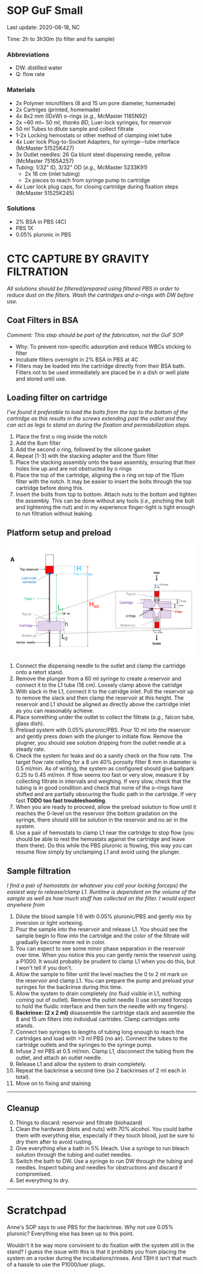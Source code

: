 # SOP GuF Small #
Last update: 2020-08-18, NC

Time: 2h to 3h30m (to filter and fix sample)

### Abbreviations ###
- DW: distilled water
- Q: flow rate

### Materials ###
- 2x Polymer microfilters (8 and 15 um pore diameter, homemade)
- 2x Cartriges (printed, homemade)
- 4x 8x2 mm (IDxW) o-rings (_e.g.,_ McMaster 1185N92)
- 2x ~60 ml~ 50 ml, _thanks BD_, Luer-lock syringes, for reservoir
- 50 ml Tubes to dilute sample and collect filtrate
- 1-2x Locking hemostats or other method of clamping inlet tube
- 4x Luer lock Plug-to-Socket Adapters, for syringe--tube interface (McMaster 51525K427)
- 3x Outlet needles: 26 Ga blunt steel dispensing needle, yellow (McMaster 75165A257)
- Tubing: 1/32" ID, 3/32" OD (_e.g.,_ McMaster 5233K91)
  - 2x 18 cm (inlet tubing)
  - 2x pieces to reach from syringe pump to cartridge
- 4x Luer lock plug caps, for closing cartridge during fixation steps (McMaster 51525K245)
  
### Solutions ###
- 2% BSA in PBS (4C)
- PBS 1X
- 0.05% pluronic in PBS

# CTC CAPTURE BY GRAVITY FILTRATION #

*All solutions should be filtered/prepared using filtered PBS in order to reduce dust on the filters. Wash the cartridges and o-rings with DW before use.*

## Coat Filters in BSA ##

_Comment: This step should be part of the fabrication, not the GuF SOP_

- Why: To prevent non-specific adsorption and reduce WBCs sticking to filter
- Incubate filters overnight in 2% BSA in PBS at 4C
- Filters may be loaded into the cartridge directly from their BSA bath. Filters not to be used immediately are placed be in a dish or well plate and stored until use.

## Loading filter on cartridge ##

_I've found it preferable to load the bolts from the top to the bottom of the cartridge as this results in the screws extending past the outlet and they can act as legs to stand on during the fixation and permiabilization steps._

1. Place the first o ring inside the notch
2. Add the 8um filter
3. Add the second o ring, followed by the silicone gasket
4. Repeat [1-3] with the stacking adapter and the 15um filter
5. Place the stacking assembly onto the base assembly, ensuring that their holes line up and are not obstructed by o rings
6. Place the top of the cartridge, aligning the o ring on top of the 15um filter with the notch. It may be easier to insert the bolts through the top cartridge before doing this.
7. Insert the bolts from top to bottom. Attach nuts to the bottom and tighten the assembly. This can be done without any tools (_i.e.,_ pinching the bolt and tightening the nut) and in my experience finger-tight is tight enough to run filtration without leaking.

## Platform setup and preload ##

![Schematic of the platform setup. Mostly here to show what "L1" in the text is refering to.](Schematic.png)

1. Connect the dispensing needle to the outlet and clamp the cartridge onto a retort stand.
2. Remove the plunger from a 60 ml syringe to create a reservoir and connect it to the L1 tube (18 cm). Loosely clamp above the catridge
3. With slack in the L1, connect it to the catridge inlet. Pull the reservoir up to remove the slack and then clamp the reservoir at this height. The reservoir and L1 should be aligned as directly above the cartridge inlet as you can reasonably achieve.
4. Place something under the outlet to collect the filtrate (_e.g.,_ falcon tube, glass dish).
5. Preload system with 0.05% pluronic/PBS. Pour 10 ml into the reservoir and gently press down with the plunger to initiate flow. Remove the plugner, you should see solution dripping from the outlet needle at a steady rate.
6. Check the system for leaks and do a sanity check on the flow rate. The target flow rate ceiling for a 8 um 40% porosity filter 8 mm in diameter is 0.5 ml/min. As of writing, the system as configured should give ballpark 0.25 to 0.45 ml/min. If flow seems too fast or very slow, measure it by collecting filtrate in intervals and weighing. If very slow, check that the tubing is in good condition and check that none of the o-rings have shifted and are partially obscuring the fludic path in the cartridge. If very fast **TODO too fast troubleshooting**.
7. When you are ready to proceed, allow the preload solution to flow until it reaches the 0-level on the reservoir (the bottom gradation on the syringe, there should still be solution in the reservoir and no air in the system.
8. Use a pair of hemostats to clamp L1 near the cartridge to stop flow (you should be able to rest the hemostats against the cartridge and leave them there). Do this while the PBS pluronic is flowing, this way you can resume flow simply by unclamping L1 and avoid using the plunger.

## Sample filtration ##

_I find a pair of hemostats (or whatever you call your locking forceps) the easiest way to release/clamp L1. Runtime is dependent on the volume of the sample as well as how much stuff has collected on the filter. I would expect anywhere from_

1. Dilute the blood sample 1:6 with 0.05% pluronic/PBS and gently mix by inversion or light vortexing.
2. Pour the sample into the reservoir and release L1. You should see the sample begin to flow into the cartridge and the color of the filtrate will gradually become more red in color.
3. You can expect to see some minor phase separation in the reservoir over time. When you notice this you can gently remix the reservoir using a P1000. It would probably be prudent to clamp L1 when you do this, but I won't tell if you don't.
4. Allow the sample to filter until the level reaches the 0 to 2 ml mark on the reservoir and clamp L1. You can prepare the pump and preload your syringes for the backrinse during this time.
6. Allow the system to drain completely (no fluid visible in L1, nothing coming out of outlet). Remove the outlet needle (I use serrated forceps to hold the fluidic interface and then turn the needle with my fingers).
7. **Backrinse: (2 x 2 ml)** disassemble the cartridge stack and assemble the 8 and 15 um filters into individual cartrides. Clamp cartridges onto stands.
8. Connect two syringes to lengths of tubing long enough to reach the cartridges and load with >3 ml PBS (no air). Connect the tubes to the cartridge outlets and the syringes to the syringe pump.
9. Infuse 2 ml PBS at 0.5 ml/min. Clamp L1, disconnect the tubing from the outlet, and attach an outlet needle.
10. Release L1 and allow the system to drain completely. 
11. Repeat the backrinse a second time (so 2 backrinses of 2 ml each in total).
12. Move on to fixing and staining

----
## Cleanup ##
0. Things to discard: reservoir and filtrate (biohazard)
1. Clean the hardware (blots and nuts) with 70% alcohol. You could bathe them with everything else, especially if they touch blood, just be sure to dry them after to avoid rusting.
2. Give everything else a bath in 5% bleach. Use a syringe to run bleach solution through the tubing and outlet needles.
3. Switch the bath to DW. Use a syringe to run DW through the tubing and needles. Inspect tubing and needles for obstructions and discard if compromised.
4. Set everything to dry.

----
# Scratchpad #

Anne's SOP says to use PBS for the backrinse. Why not use 0.05% pluronic? Everything else has been up to this point.

Wouldn't it be way more convinient to do fixation with the system still in the stand? I guess the issue with this is that it prohibits you from placing the system on a rocker during the incubations/rinses. And TBH it isn't that much of a hassle to use the P1000/luer plugs.


